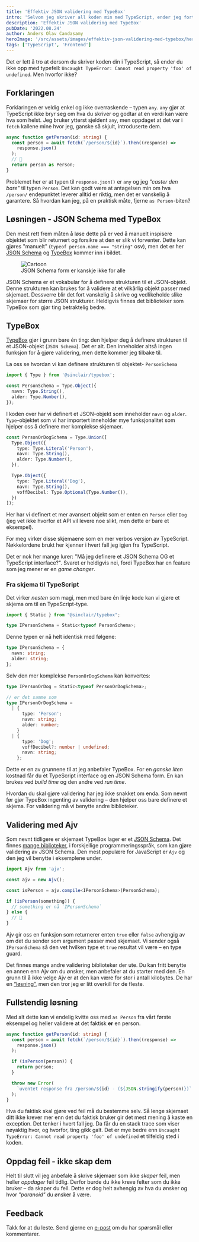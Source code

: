 ```yaml
---
title: 'Effektiv JSON validering med TypeBox'
intro: 'Selvom jeg skriver all koden min med TypeScript, ender jeg fortsatt opp med typefeil.'
description: 'Effektiv JSON validering med TypeBox'
pubDate: '2022.08.24'
author: Anders Olav Candasamy
heroImage: '/src/assets/images/effektiv-json-validering-med-typebox/hero.webp'
tags: ['TypeScript', 'Frontend']
---
```


Det er lett å tro at dersom du skriver koden din i TypeScript, så ender du ikke opp med typefeil: `Uncaught TypeError: Cannot read property 'foo' of undefined`. Men hvorfor ikke?

## Forklaringen

Forklaringen er veldig enkel og ikke overraskende – typen `any`. `any` gjør at TypeScript ikke bryr seg om hva du skriver og godtar at en verdi kan være hva som helst. Jeg bruker ytterst sjeldent `any`, men oppdaget at det var i `fetch` kallene mine hvor jeg, ganske så skjult, introduserte dem.

```ts
async function getPerson(id: string) {
  const person = await fetch(`/person/${id}`).then((response) =>
    response.json()
  );
  // 😬
  return person as Person;
}
```

Problemet her er at typen til `response.json()` er `any` og jeg *"caster den bare"* til typen `Person`. Det kan godt være at antagelsen min om hva `/person/` endepunktet leverer alltid er riktig, men det er vanskelig å garantere. Så hvordan kan jeg, på en praktisk måte, fjerne `as Person`-biten?

## Løsningen - JSON Schema med TypeBox

Den mest rett frem måten å løse dette på er ved å manuelt inspisere objektet som blir returnert og forsikre at den er slik vi forventer. Dette kan gjøres "manuelt" (`typeof person.name === "string"` osv), men det er her [JSON Schema](https://json-schema.org/) og [TypeBox](https://github.com/sinclairzx81/typebox) kommer inn i bildet.

<figure>
  <img src="/src/assets/images/effektiv-json-validering-med-typebox/cartoon.webp" alt="Cartoon" loading="lazy" decoding="async">
  <figcaption>JSON Schema form er kanskje ikke for alle</figcaption>
</figure>

JSON Schema er et vokabular for å definere strukturen til et JSON-objekt. Denne strukturen kan brukes for å validere at et vilkårlig objekt passer med skjemaet. Dessverre blir det fort vanskelig å skrive og vedlikeholde slike skjemaer for større JSON strukturer. Heldigvis finnes det biblioteker som TypeBox som gjør ting betraktelig bedre.

## TypeBox

[TypeBox](https://github.com/sinclairzx81/typebox) gjør i grunn bare én ting: den hjelper deg å definere strukturen til et JSON-objekt (`JSON Schema`). Det er alt. Den inneholder altså ingen funksjon for å gjøre validering, men dette kommer jeg tilbake til.

La oss se hvordan vi kan definere strukturen til objektet- `PersonSchema`

```ts
import { Type } from '@sinclair/typebox';

const PersonSchema = Type.Object({
  navn: Type.String(),
  alder: Type.Number(),
});
```

I koden over har vi definert et JSON-objekt som inneholder `navn` og `alder`. `Type`-objektet som vi har importert inneholder mye funksjonalitet som hjelper oss å definere mer komplekse skjemaer.

```ts
const PersonOrDogSchema = Type.Union([
  Type.Object({
    type: Type.Literal('Person'),
    navn: Type.String(),
    alder: Type.Number(),
  }),

  Type.Object({
    type: Type.Literal('Dog'),
    navn: Type.String(),
    voffDecibel: Type.Optional(Type.Number()),
  })
]);
```

Her har vi definert et mer avansert objekt som er enten en `Person` eller `Dog` (jeg vet ikke hvorfor et API vil levere noe slikt, men dette er bare et eksempel).

For meg virker disse skjemaene som en mer verbos versjon av TypeScript. Nøkkelordene brukt her kjenner i hvert fall jeg igjen fra TypeScript.

Det er nok her mange lurer: "Må jeg definere et JSON Schema OG et TypeScript interface?". Svaret er heldigvis nei, fordi TypeBox har en feature som jeg mener er en *game changer*.

### Fra skjema til TypeScript

Det virker *nesten* som magi, men med bare én linje kode kan vi gjøre et skjema om til en TypeScript-type.

```ts
import { Static } from "@sinclair/typebox";

type IPersonSchema = Static<typeof PersonSchema>;
```

Denne typen er nå helt identisk med følgene:

```ts
type IPersonSchema = {
  navn: string;
  alder: string;
};
```

Selv den mer komplekse `PersonOrDogSchema` kan konvertes:

```ts
type IPersonOrDog = Static<typeof PersonOrDogSchema>;

// er det samme som
type IPersonOrDogSchema =
  | {
      type: 'Person';
      navn: string;
      alder: number;
    }
  | {
      type: 'Dog';
      voffDecibel?: number | undefined;
      navn: string;
    };
```

Dette er en av grunnene til at jeg anbefaler TypeBox. For en *ganske liten* kostnad får du et TypeScript interface og en JSON Schema form. En kan brukes ved *build time* og den andre ved *run time*.

Hvordan du skal gjøre validering har jeg ikke snakket om enda. Som nevnt før gjør TypeBox ingenting av validering – den hjelper oss bare definere et skjema. For validering må vi benytte andre biblioteker.

## Validering med Ajv

Som nevnt tidligere er skjemaet TypeBox lager er et [JSON Schema](https://json-schema.org/). Det finnes [mange biblioteker](https://json-schema.org/implementations.html#validators), i forskjellige programmeringsspråk, som kan gjøre validering av JSON Schema. Den mest populære for JavaScript er `Ajv` og den jeg vil benytte i eksemplene under.

```ts
import Ajv from 'ajv';

const ajv = new Ajv();

const isPerson = ajv.compile<IPersonSchema>(PersonSchema);

if (isPerson(something)) {
  // something er nå `IPersonSchema`
} else {
  // 🤷
}
```

Ajv gir oss en funksjon som returnerer enten `true` eller `false` avhengig av om det du sender som argument passer med skjemaet. Vi sender også `IPersonSchema` så den vet hvilken type et `true` resultat vil være – en type guard.

Det finnes mange andre validering biblioteker der ute. Du kan fritt benytte en annen enn Ajv om du ønsker, men anbefaler at du starter med den. En grunn til å ikke velge Ajv er at den kan være for stor i antall kilobytes. De har en [“løsning”](https://ajv.js.org/standalone.html), men den tror jeg er litt overkill for de fleste.

## Fullstendig løsning

Med alt dette kan vi endelig kvitte oss med `as Person` fra vårt første eksempel og heller validere at det faktisk **er** en person.

```ts
async function getPerson(id: string) {
  const person = await fetch(`/person/${id}`).then((response) =>
    response.json()
  );

  if (isPerson(person)) {
    return person;
  }

  throw new Error(
    `uventet response fra /person/${id} - (${JSON.stringify(person)})`
  );
}
```

Hva du faktisk skal gjøre ved feil må du bestemme selv. Så lenge skjemaet ditt ikke krever mer enn det du faktisk bruker gir det mest mening å kaste en exception. Det tenker i hvert fall jeg. Da får du en stack trace som viser nøyaktig hvor, og hvorfor, ting gikk galt. Det er mye bedre enn `Uncaught TypeError: Cannot read property 'foo' of undefined` et tilfeldig sted i koden.

## Oppdag feil - ikke skap dem

Helt til slutt vil jeg anbefale å skrive skjemaer som ikke *skaper* feil, men heller *oppdager* feil tidlig. Derfor burde du ikke kreve felter som du ikke bruker – da skaper du feil. Dette er dog helt avhengig av hva du ønsker og hvor *"paranoid"* du ønsker å være.

## Feedback

Takk for at du leste. Send gjerne en [e-post](mailto:aca@capraconsulting.no) om du har spørsmål eller kommentarer.